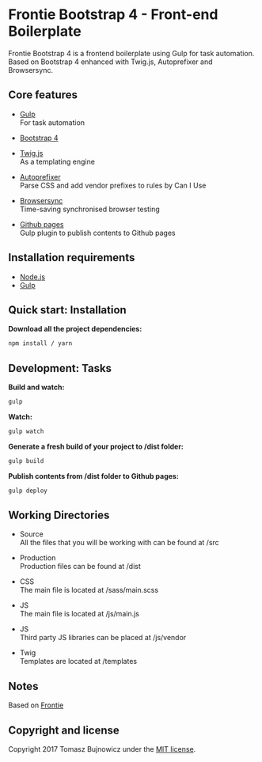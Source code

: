 # Frontie Bootstrap 4 - Front-end Boilerplate

Frontie Bootstrap 4 is a frontend boilerplate using Gulp for task automation.
Based on Bootstrap 4 enhanced with Twig.js, Autoprefixer and Browsersync.

## Core features

* [Gulp](http://gulpjs.com/)  
  For task automation

* [Bootstrap 4](http://getbootstrap.com/)  

* [Twig.js](https://github.com/twigjs/twig.js)  
  As a templating engine

* [Autoprefixer](https://www.npmjs.org/package/gulp-autoprefixer)  
  Parse CSS and add vendor prefixes to rules by Can I Use

* [Browsersync](https://www.browsersync.io/)  
  Time-saving synchronised browser testing

* [Github pages](https://www.npmjs.com/package/gulp-gh-pages)  
  Gulp plugin to publish contents to Github pages

## Installation requirements
* [Node.js](https://nodejs.org/)
* [Gulp](http://gulpjs.com/)

## Quick start: Installation
**Download all the project dependencies:**
```sh
npm install / yarn
```

## Development: Tasks
**Build and watch:**
```sh
gulp
```

**Watch:**
```sh
gulp watch
```

**Generate a fresh build of your project to /dist folder:**
```sh
gulp build
```

**Publish contents from /dist folder to Github pages:**
```sh
gulp deploy
```

## Working Directories

* Source  
  All the files that you will be working with can be found at /src

* Production  
  Production files can be found at /dist

* CSS  
  The main file is located at /sass/main.scss

* JS  
  The main file is located at /js/main.js

* JS  
  Third party JS libraries can be placed at /js/vendor

* Twig  
  Templates are located at /templates

## Notes

Based on [Frontie](https://github.com/tomaszbujnowicz/frontie)

## Copyright and license

Copyright 2017 Tomasz Bujnowicz under the [MIT license](http://opensource.org/licenses/MIT).
